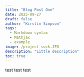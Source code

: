 ```yaml
---
title: "Blog Post One"
date: 2025-09-27
draft: false
author: "Kirstin Simpson"
tags:
  - Markdown syntax
  - Mathjax
  - example
image: /project-sock.JPG
description: "Little description"
toc: true
---
```


test test test